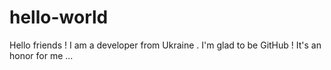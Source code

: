 # hello-world
Hello friends !
I am a developer from Ukraine .
I'm glad to be GitHub ! It's an honor for me ...
